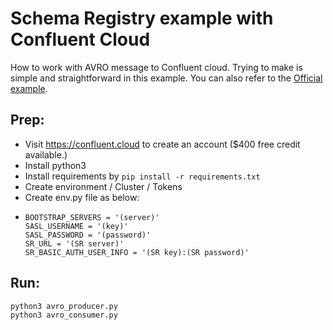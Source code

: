 # Schema Registry example with Confluent Cloud

How to work with AVRO message to Confluent cloud. Trying to make is simple and straightforward in this example. You can
also refer to the [Official example](https://github.com/confluentinc/examples/tree/7.0.1-post/clients/cloud/python).

## Prep:

- Visit https://confluent.cloud to create an account ($400 free credit available.)
- Install python3
- Install requirements by `pip install -r requirements.txt`
- Create environment / Cluster / Tokens
- Create env.py file as below:
- ```
  BOOTSTRAP_SERVERS = '(server)'
  SASL_USERNAME = '(key)'
  SASL_PASSWORD = '(password)'
  SR_URL = '(SR server)'
  SR_BASIC_AUTH_USER_INFO = '(SR key):(SR password)'
  ```

## Run:

```
python3 avro_producer.py
python3 avro_consumer.py
```